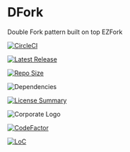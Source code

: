 # DFork
Double Fork pattern built on top EZFork

[![CircleCI](https://img.shields.io/circleci/build/github/InnovAnon-Inc/DFork?color=%23FF1100&logo=InnovAnon%2C%20Inc.&logoColor=%23FF1133&style=plastic)](https://circleci.com/gh/InnovAnon-Inc/DFork)

[![Latest Release](https://img.shields.io/github/commits-since/InnovAnon-Inc/DFork/latest?color=%23FF1100&include_prereleases&logo=InnovAnon%2C%20Inc.&logoColor=%23FF1133&style=plastic)](https://github.com/InnovAnon-Inc/DFork/releases/latest)

[![Repo Size](https://img.shields.io/github/repo-size/InnovAnon-Inc/DFork?color=%23FF1100&logo=InnovAnon%2C%20Inc.&logoColor=%23FF1133&style=plastic)](https://github.com/InnovAnon-Inc/DFork)

![Dependencies](https://img.shields.io/librariesio/github/InnovAnon-Inc/DFork?color=%23FF1100&style=plastic)

[![License Summary](https://img.shields.io/github/license/InnovAnon-Inc/DFork?color=%23FF1100&label=Free%20Code%20for%20a%20Free%20World%21&logo=InnovAnon%2C%20Inc.&logoColor=%23FF1133&style=plastic)](https://tldrlegal.com/license/unlicense#summary)

![Corporate Logo](https://i.imgur.com/UD8y4Is.gif)

[![CodeFactor](https://www.codefactor.io/repository/github/InnovAnon-Inc/DFork/badge)](https://www.codefactor.io/repository/github/InnovAnon-Inc/DFork)

[![LoC](https://tokei.rs/b1/github/InnovAnon-Inc/DFork?category=code)](https://github.com/InnovAnon-Inc/DFork)

